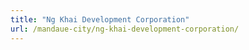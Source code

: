 ```yaml
---
title: "Ng Khai Development Corporation"
url: /mandaue-city/ng-khai-development-corporation/
---
```

